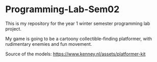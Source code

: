 # Programming-Lab-Sem02
This is my repository for the year 1 winter semester programming lab project.

My game is going to be a cartoony collectible-finding platformer, with rudimentary enemies and fun movement.

Source of the models: https://www.kenney.nl/assets/platformer-kit
